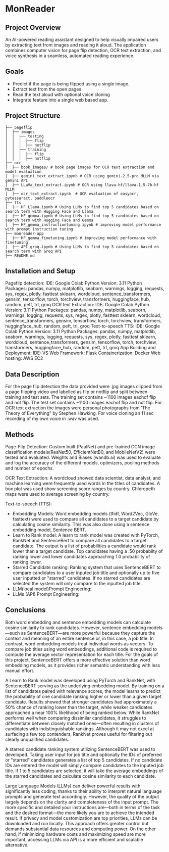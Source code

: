 # MonReader

## Project Overview
An AI-powered reading assistant designed to help visually impaired users by extracting text from images and reading it aloud. The application combines computer vision for page flip detection, OCR text extraction, and voice synthesis in a seamless, automated reading experience.

## Goals
- Predict if the page is being flipped using a single image.
- Extract text from the open pages.
- Read the text aloud with optional voice cloning
- Integrate feature into a single web based app.
   
## Project Structure
```MonReader
├── pageflip
│  ├── images
│  │  ├── testing
│  │  │  ├── flip
│  │  │  ├── notflip
│  │  ├── training
│  │  │  ├── flip
│  │  │  ├── notflip
├── ocr
│  ├── book_images/ # book page images for OCR text extraction and model evaluation
│  ├── gemini_text_extract.ipynb # OCR using gemini-2.5-pro MLLM via gemini API
│  ├── LLaVa_text_extract.ipynb # OCR using llava-hf/llava-1.5-7b-hf MLLM
│  ├── ocr_text_extract.ipynb  # OCR evaluation of easyocr, pytessaract, paddleocr
├── tts
│  ├── HF_Llama.ipynb # Using LLMs to find top 5 candidates based on search term with Hugging Face and Llama
│  ├── HF_gemma.ipynb # Using LLMs to find top 5 candidates based on search term with Hugging Face and Gemma
│  ├── HF_gemma_instructiontuning.ipynb # improving model performance with prompt instruction tuning
├── monreader-app
│  ├── HF_gemma_finetuning.ipynb # improving model performance with finetuning
│  ├── API_groq.ipynb # Using LLMs to find top 5 candidates based on search term with Groq API
├── README.md
```
##  Installation and Setup
Pageflip detection:
   IDE:  Google Colab
   Python Version:  3.11
   Python Packages:  pandas, numpy, matplotlib, seaborn, warnings, logging, requests, sys, regex, plotly, fasttest sklearn, wordcloud, sentence_transformers, gensim, tensorflow, torch, torchview, transformers, huggingface_hub, random, peft, trl, groq
OCR text Extraction:
   IDE:  Google Colab
   Python Version:  3.11
   Python Packages:  pandas, numpy, matplotlib, seaborn, warnings, logging, requests, sys, regex, plotly, fasttest sklearn, wordcloud, sentence_transformers, gensim, tensorflow, torch, torchview, transformers, huggingface_hub, random, peft, trl, groq
Text-to-speech TTS:
   IDE:  Google Colab
   Python Version:  3.11
   Python Packages:  pandas, numpy, matplotlib, seaborn, warnings, logging, requests, sys, regex, plotly, fasttest sklearn, wordcloud, sentence_transformers, gensim, tensorflow, torch, torchview, transformers, huggingface_hub, random, peft, trl, groq
App Building and Deployment:
   IDE: VS
   Web Framework: Flask
   Containerization: Docker
   Web hosting:  AWS EC2

## Data Description
For the page flip detection the data provided were .jpg images clipped from a page flipping video and labelled as flip or notflip and split between training and test sets.  The training set contains ~1100 images eachof flip and not flip.  The test set contains ~1100 images eachof flip and not flip.
For OCR text extraction the images were personal photographs from 'The Theory of Everything" by Stephen Hawking.
For voice cloning an 11 sec recording of my own voice in .wav was used.

## Methods  
Page-Flip Detection:  Custom built (PaulNet) and pre-trained CCN image classification models(ResNet50, EfficientNetB0, and MobileNetV2) were tested and evaluated.  Weights and Biases (wandb.ai) was used to evaluate and log the accuracy of the different models, optimizers, pooling methods and number of epochs.

OCR Text Extraction: A wordcloud showed data scientist, data analyst, and machine learning were frequently used words in the titles of candidates.  A box plot was used show screening score ranges by country.  Chloropeth maps were used to average screening by country.

Text-to-speech (TTS): 
-  Embedding Models: Word embedding models (tfidf, Word2Vec, GloVe, fasttext) were used to compare all candidates to a target candidate by calculating cosine similarity. This was also done using a sentence embedding model, Sentence BERT.
-  Learn to Rank model:  A learn to rank model was created with PyTorch, RankNet and SentenceBert to compare all candidates to a target candidate. The output is a list of probabilities a candidate would rank lower than a target candidate.  Top candidates having a .50 probabilty of ranking lower and lower candidates approaching 1.0 probability of ranking lower.
-  Starred Candidate ranking: Ranking system that uses SentenceBERT to compare candidates to a user inputed job title and optionally up to five user inputted or "starred" candidates.  If no starred candidates are selected the system will only compare to the inputted job title.
-  LLM(local model)Prompt Engineering:
-  LLMs (API) Prompt Engineering:  
## Conclusions
Both word embedding and sentence embedding models can calculate cosine similarity to rank candidates. However, sentence embedding models—such as SentenceBERT—are more powerful because they capture the context and meaning of an entire sentence or, in this case, a job title. In contrast, word embedding models treat individual words as vectors. To compare job titles using word embeddings, additional code is required to compute the average vector representation for each title. For the goals of this project, SentenceBERT offers a more effective solution than word embedding models, as it provides richer semantic understanding with less manual effort. 

A Learn to Rank model was developed using PyTorch and RankNet, with SentenceBERT serving as the underlying embedding model. By training on a list of candidates paired with relevance scores, the model learns to predict the probability of one candidate ranking higher or lower than a given target candidate. Results showed that stronger candidates had approximately a 50% chance of ranking lower than the target, while weaker candidates approached a near 100% likelihood of being ranked below.  While RankNet performs well when comparing dissimilar candidates, it struggles to differentiate between closely matched ones—often resulting in clusters of candidates with indistinguishable rankings. Although it may not excel at surfacing a few top contenders, RankNet proves useful for filtering out clearly unqualified candidates.

A starred candidate ranking system utilizing SentenceBERT was used to developed.  Taking user input for job title and optionally the IDs of preferred or "starred" candidates generates a list of top 5 candidates.  If no candidate IDs are entered the model will simply compare candidates to the inputed job title. If 1 to 5 candidates are selected, it will take the average embeddings of the starred candidates and calculate cosine similarity to each candidate.  

Large Language Models (LLMs) can deliver powerful results with significantly less coding, thanks to their ability to interpret natural language prompts and generate text accordingly. However, the quality of the output largely depends on the clarity and completeness of the input prompt. The more specific and detailed your instructions are—both in terms of the task and the desired format—the more likely you are to achieve the intended result.  If privacy and model customization are top priorities, LLMs can be downloaded and run locally. This approach offers greater control but demands substantial data resources and computing power. On the other hand, if minimizing hardware costs and maximizing speed are more important, accessing LLMs via API is a more efficient and scalable alternative.

